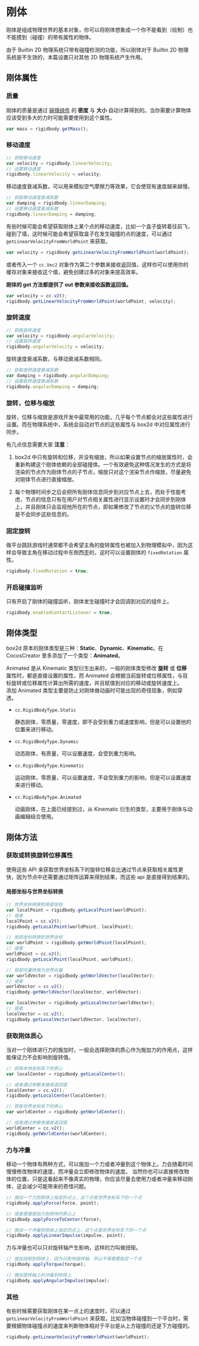 # 刚体

刚体是组成物理世界的基本对象，你可以将刚体想象成一个你不能看到（绘制）也不能摸到（碰撞）的带有属性的物体。

由于 Builtin 2D 物理系统只带有碰撞检测的功能，所以刚体对于 Builtin 2D 物理系统是不生效的，本篇设置只对其他 2D 物理系统产生作用。

## 刚体属性

### 质量

刚体的质量是通过 [碰撞组件](collider-component.md) 的 **密度** 与 **大小** 自动计算得到的。当你需要计算物体应该受到多大的力时可能需要使用到这个属性。

```javascript
var mass = rigidbody.getMass();
```

### 移动速度

```javascript
// 获取移动速度
var velocity = rigidbody.linearVelocity;
// 设置移动速度
rigidbody.linearVelocity = velocity;
```

移动速度衰减系数，可以用来模拟空气摩擦力等效果，它会使现有速度越来越慢。

```javascript
// 获取移动速度衰减系数
var damping = rigidbody.linearDamping;
// 设置移动速度衰减系数
rigidbody.linearDamping = damping;
```

有些时候可能会希望获取刚体上某个点的移动速度，比如一个盒子旋转着往前飞，碰到了墙，这时候可能会希望获取盒子在发生碰撞的点的速度，可以通过  `getLinearVelocityFromWorldPoint` 来获取。

```javascript
var velocity = rigidbody.getLinearVelocityFromWorldPoint(worldPoint);
```

或者传入一个 `cc.Vec2` 对象作为第二个参数来接收返回值，这样你可以使用你的缓存对象来接收这个值，避免创建过多的对象来提高效率。

**刚体的 get 方法都提供了 out 参数来接收函数返回值。**

```javascript
var velocity = cc.v2();
rigidbody.getLinearVelocityFromWorldPoint(worldPoint, velocity);
```

### 旋转速度

```javascript
// 获取旋转速度
var velocity = rigidbody.angularVelocity;
// 设置旋转速度
rigidbody.angularVelocity = velocity;
```

旋转速度衰减系数，与移动衰减系数相同。

```javascript
// 获取旋转速度衰减系数
var damping = rigidbody.angularDamping;
// 设置旋转速度衰减系数
rigidbody.angularDamping = damping;
```

### 旋转，位移与缩放

旋转，位移与缩放是游戏开发中最常用的功能，几乎每个节点都会对这些属性进行设置。而在物理系统中，系统会自动对节点的这些属性与 box2d 中对应属性进行同步。

有几点信息需要大家 **注意**：

1. box2d 中只有旋转和位移，并没有缩放，所以如果设置节点的缩放属性时，会重新构建这个刚体依赖的全部碰撞体。一个有效避免这种情况发生的方式是将渲染的节点作为刚体节点的子节点，缩放只对这个渲染节点作缩放，尽量避免对刚体节点进行直接缩放。

2. 每个物理时间步之后会把所有刚体信息同步到对应节点上去，而处于性能考虑，节点的信息只有在用户对节点相关属性进行显示设置时才会同步到刚体上，并且刚体只会监视他所在的节点，即如果修改了节点的父节点的旋转位移是不会同步这些信息的。

### 固定旋转

做平台跳跃游戏时通常都不会希望主角的旋转属性也被加入到物理模拟中，因为这样会导致主角在移动过程中东倒西歪的，这时可以设置刚体的 `fixedRotation` 属性。

```javascript
rigidbody.fixedRotation = true;
```

### 开启碰撞监听

只有开启了刚体的碰撞监听，刚体发生碰撞时才会回调到对应的组件上。

```javascript
rigidbody.enabledContactListener = true;
```

## 刚体类型

box2d 原本的刚体类型是三种：**Static**、**Dynamic**、**Kinematic**。在 CocosCreator 里多添加了一个类型：**Animated**。

Animated 是从 Kinematic 类型衍生出来的，一般的刚体类型修改 **旋转** 或 **位移** 属性时，都是直接设置的属性，而 Animated 会根据当前旋转或位移属性，与目标旋转或位移属性计算出所需的速度，并且赋值到对应的移动或旋转速度上。<br>
添加 Animated 类型主要是防止对刚体做动画时可能出现的奇怪现象，例如穿透。

- `cc.RigidBodyType.Static`

  静态刚体，零质量，零速度，即不会受到重力或速度影响，但是可以设置他的位置来进行移动。

- `cc.RigidBodyType.Dynamic`

  动态刚体，有质量，可以设置速度，会受到重力影响。

- `cc.RigidBodyType.Kinematic`

  运动刚体，零质量，可以设置速度，不会受到重力的影响，但是可以设置速度来进行移动。

- `cc.RigidBodyType.Animated`

  动画刚体，在上面已经提到过，从 Kinematic 衍生的类型，主要用于刚体与动画编辑结合使用。

## 刚体方法

### 获取或转换旋转位移属性

使用这些 API 来获取世界坐标系下的旋转位移会比通过节点来获取相关属性更快，因为节点中还需要通过矩阵运算来得到结果，而这些 api 是直接得到结果的。


#### 局部坐标与世界坐标转换

```javascript
// 世界坐标转换到局部坐标
var localPoint = rigidbody.getLocalPoint(worldPoint);
// 或者
localPoint = cc.v2();
rigidbody.getLocalPoint(worldPoint, localPoint);
```

```javascript
// 局部坐标转换到世界坐标
var worldPoint = rigidbody.getWorldPoint(localPoint);
// 或者
worldPoint = cc.v2();
rigidbody.getLocalPoint(localPoint, worldPoint);
```

```javascript
// 局部向量转换为世界向量
var worldVector = rigidbody.getWorldVector(localVector);
// 或者
worldVector = cc.v2();
rigidbody.getWorldVector(localVector, worldVector);
```

```javascript
var localVector = rigidbody.getLocalVector(worldVector);
// 或者
localVector = cc.v2();
rigidbody.getLocalVector(worldVector, localVector);
```

### 获取刚体质心

当对一个刚体进行力的施加时，一般会选择刚体的质心作为施加力的作用点，这样能保证力不会影响到旋转值。

```javascript
// 获取本地坐标系下的质心
var localCenter = rigidbody.getLocalCenter();

// 或者通过参数来接收返回值
localCenter = cc.v2();
rigidbody.getLocalCenter(localCenter);

// 获取世界坐标系下的质心
var worldCenter = rigidbody.getWorldCenter();

// 或者通过参数来接收返回值
worldCenter = cc.v2();
rigidbody.getWorldCenter(worldCenter);
```

### 力与冲量

移动一个物体有两种方式，可以施加一个力或者冲量到这个物体上。力会随着时间慢慢修改物体的速度，而冲量会立即修改物体的速度。
当然你也可以直接修改物体的位置，只是这看起来不像真实的物理，你应该尽量去使用力或者冲量来移动刚体，这会减少可能带来的奇怪问题。


```javascript
// 施加一个力到刚体上指定的点上，这个点是世界坐标系下的一个点
rigidbody.applyForce(force, point);

// 或者直接施加力到刚体的质心上
rigidbody.applyForceToCenter(force);

// 施加一个冲量到刚体上指定的点上，这个点是世界坐标系下的一个点
rigidbody.applyLinearImpulse(impulse, point);
```

力与冲量也可以只对旋转轴产生影响，这样的力叫做扭矩。

```javascript
// 施加扭矩到刚体上，因为只影响旋转轴，所以不再需要指定一个点
rigidbody.applyTorque(torque);

// 施加旋转轴上的冲量到刚体上
rigidbody.applyAngularImpulse(impulse);
```

### 其他

有些时候需要获取刚体在某一点上的速度时，可以通过 `getLinearVelocityFromWorldPoint` 来获取，比如当物体碰撞到一个平台时，需要根据物体碰撞点的速度来判断物体相对于平台是从上方碰撞的还是下方碰撞的。

```javascript
rigidbody.getLinearVelocityFromWorldPoint(worldPoint);
```
